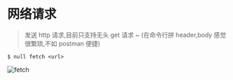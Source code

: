 # 网络请求

> 发送 http 请求,目前只支持无头 get 请求 ~ (在命令行拼 header,body 感觉很繁琐,不如 postman 便捷)

```shell
$ null fetch <url>
```

![fetch](/null-cli/fetch.gif)
